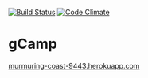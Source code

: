 [![Build Status](https://travis-ci.org/bpwalford/gCamp.svg?branch=master)](https://travis-ci.org/bpwalford/gCamp)
[![Code Climate](https://codeclimate.com/github/bpwalford/gCamp/badges/gpa.svg)](https://codeclimate.com/github/bpwalford/gCamp)

gCamp
=====

[murmuring-coast-9443.herokuapp.com](murmuring-coast-9443.herokuapp.com)
